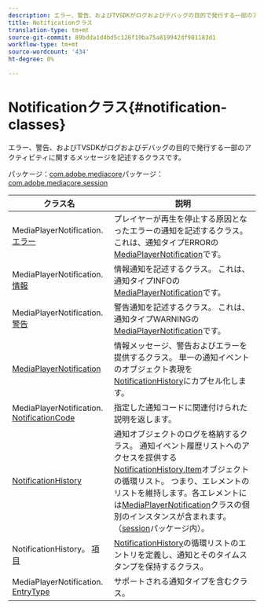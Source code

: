 ```yaml
---
description: エラー、警告、およびTVSDKがログおよびデバッグの目的で発行する一部のアクティビティに関するメッセージを記述するクラスです。
title: Notificationクラス
translation-type: tm+mt
source-git-commit: 89bdda1d4bd5c126f19ba75a819942df901183d1
workflow-type: tm+mt
source-wordcount: '434'
ht-degree: 0%

---
```



# Notificationクラス{#notification-classes}

エラー、警告、およびTVSDKがログおよびデバッグの目的で発行する一部のアクティビティに関するメッセージを記述するクラスです。

パッケージ：[com.adobe.mediacore](https://help.adobe.com/en_US/primetime/api/psdk/javadoc_1.4/com/adobe/mediacore/package-summary.html)パッケージ：[com.adobe.mediacore.session](https://help.adobe.com/en_US/primetime/api/psdk/javadoc_1.4/com/adobe/mediacore/session/package-summary.html)

| クラス名 | 説明 |
|---|---|
| MediaPlayerNotification. [エラー](https://help.adobe.com/en_US/primetime/api/psdk/javadoc_1.4/com/adobe/mediacore/MediaPlayerNotification.Error.html) | プレイヤーが再生を停止する原因となったエラーの通知を記述するクラス。 これは、通知タイプERRORの[MediaPlayerNotification](https://help.adobe.com/en_US/primetime/api/psdk/javadoc_1.4/com/adobe/mediacore/MediaPlayerNotification.html)です。 |
| MediaPlayerNotification. [情報](https://help.adobe.com/en_US/primetime/api/psdk/javadoc_1.4/com/adobe/mediacore/MediaPlayerNotification.Info.html) | 情報通知を記述するクラス。 これは、通知タイプINFOの[MediaPlayerNotification](https://help.adobe.com/en_US/primetime/api/psdk/javadoc_1.4/com/adobe/mediacore/MediaPlayerNotification.html)です。 |
| MediaPlayerNotification. [警告](https://help.adobe.com/en_US/primetime/api/psdk/javadoc_1.4/com/adobe/mediacore/MediaPlayerNotification.Warning.html) | 警告通知を記述するクラス。 これは、通知タイプWARNINGの[MediaPlayerNotification](https://help.adobe.com/en_US/primetime/api/psdk/javadoc_1.4/com/adobe/mediacore/MediaPlayerNotification.html)です。 |
| [MediaPlayerNotification](https://help.adobe.com/en_US/primetime/api/psdk/javadoc_1.4/com/adobe/mediacore/MediaPlayerNotification.html) | 情報メッセージ、警告およびエラーを提供するクラス。 単一の通知イベントのオブジェクト表現を[NotificationHistory](https://help.adobe.com/en_US/primetime/api/psdk/javadoc_1.4/com/adobe/mediacore/session/NotificationHistory.html)にカプセル化します。 |
| MediaPlayerNotification. [NotificationCode](https://help.adobe.com/en_US/primetime/api/psdk/javadoc_1.4/com/adobe/mediacore/MediaPlayerNotification.NotificationCode.html) | 指定した通知コードに関連付けられた説明を返します。 |
| [NotificationHistory](https://help.adobe.com/en_US/primetime/api/psdk/javadoc_1.4/com/adobe/mediacore/session/NotificationHistory.html) | 通知オブジェクトのログを格納するクラス。 通知イベント履歴リストへのアクセスを提供する[NotificationHistory.Item](https://help.adobe.com/en_US/primetime/api/psdk/javadoc_1.4/com/adobe/mediacore/session/NotificationHistory.Item.html)オブジェクトの循環リスト。 つまり、エレメントのリストを維持します。各エレメントには[MediaPlayerNotification](https://help.adobe.com/en_US/primetime/api/psdk/javadoc_1.4/com/adobe/mediacore/MediaPlayerNotification.html)クラスの個別のインスタンスが含まれます。 （[session](https://help.adobe.com/en_US/primetime/api/psdk/javadoc_1.4/com/adobe/mediacore/session/package-summary.html)パッケージ内）。 |
| NotificationHistory。 [項目](https://help.adobe.com/en_US/primetime/api/psdk/javadoc_1.4/com/adobe/mediacore/session/NotificationHistory.Item.html) | [NotificationHistory](https://help.adobe.com/en_US/primetime/api/psdk/javadoc_1.4/com/adobe/mediacore/session/NotificationHistory.html)の循環リストのエントリを定義し、通知とそのタイムスタンプを保持するクラス。 |
| MediaPlayerNotification. [EntryType](https://help.adobe.com/en_US/primetime/api/psdk/javadoc_1.4/com/adobe/mediacore/MediaPlayerNotification.EntryType.html) | サポートされる通知タイプを含むクラス。 |
